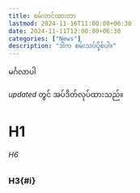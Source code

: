 ```yaml
---
title: စမ်းတင်ထားတာ
lastmod: 2024-11-16T11:00:00+06:30
date: 2024-11-11T12:00:00+06:30
categories: ["News"]
description: "ဒါက စမ်းသပ်ပို့စ်ပါ။"
---
```

မင်္ဂလာပါ
<!--more-->
$updated$ တွင် အပ်ဒိတ်လုပ်ထားသည်။
# H1
###### H6
### H3{#i}